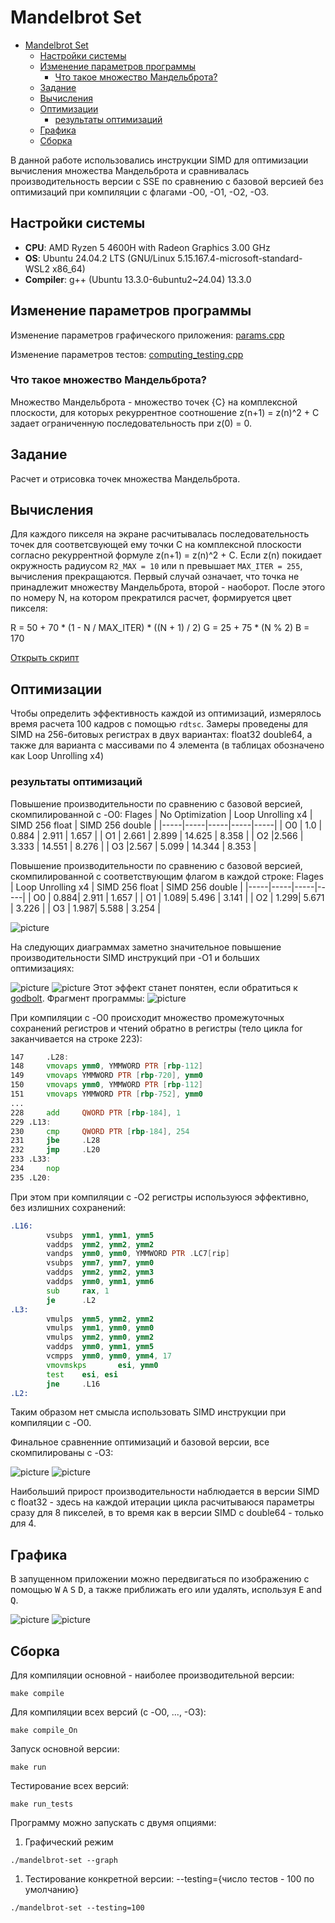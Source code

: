 # Mandelbrot Set
- [Mandelbrot Set](#mandelbrot-set)
  - [Настройки системы](#настройки-системы)
  - [Изменение параметров программы](#изменение-параметров-программы)
    - [Что такое множество Мандельброта?](#что-такое-множество-мандельброта)
  - [Задание](#задание)
  - [Вычисления](#вычисления)
  - [Оптимизации](#оптимизации)
    - [результаты оптимизаций](#результаты-оптимизаций)
  - [Графика](#графика)
  - [Сборка](#сборка)

В данной работе использовались инструкции SIMD для оптимизации вычисления множества Мандельброта и сравнивалась производительность версии с SSE по сравнению с базовой версией без оптимизаций при компиляции с флагами -O0, -O1, -O2, -O3.

## Настройки системы

- **CPU**: AMD Ryzen 5 4600H with Radeon Graphics 3.00 GHz
- **OS**: Ubuntu 24.04.2 LTS (GNU/Linux 5.15.167.4-microsoft-standard-WSL2 x86_64)
- **Compiler**: g++ (Ubuntu 13.3.0-6ubuntu2~24.04) 13.3.0


## Изменение параметров программы

Изменение параметров графического приложения: [params.cpp](src/params.cpp)

Изменение параметров тестов: [computing_testing.cpp](src/computing_testing.cpp)

### Что такое множество Мандельброта?
Множество Мандельброта - множество точек {C} на комплексной плоскости, для которых рекуррентное соотношение z(n+1) = z(n)^2 + C задает ограниченную последовательность при z(0) = 0.

## Задание

Расчет и отрисовка точек множества Мандельброта.

## Вычисления

Для каждого пикселя на экране расчитывалась последовательность точек для соответсвующей ему точки C на комплексной плоскости согласно рекуррентной формуле z(n+1) = z(n)^2 + C. Если z(n) покидает окружность радиусом `R2_MAX = 10` или n превышает `MAX_ITER = 255`, вычисления прекращаются. Первый случай означает, что точка не принадлежит множеству Мандельброта, второй - наоборот. После этого по номеру N, на котором прекратился расчет, формируется цвет пикселя:

R = 50 + 70 * (1 - N / MAX_ITER) * ((N + 1) / 2)
G = 25 + 75 * (N % 2)
B = 170

[Открыть скрипт](src/computing.cpp)


## Оптимизации

Чтобы определить эффективность каждой из оптимизаций, измерялось время расчета 100 кадров с помощью `rdtsc`. Замеры проведены для SIMD на 256-битовых регистрах в двух вариантах: float32 double64, а также для варианта с массивами по 4 элемента (в таблицах обозначено как Loop Unrolling x4)

### результаты оптимизаций

Повышение производительности по сравнению с базовой версией, скомпилированной с -O0:
Flages | No Optimization | Loop Unrolling x4 | SIMD 256 float | SIMD 256 double |
|-----|-----|-----|-----|-----|
| O0 | 1.0   | 0.884 | 2.911  | 1.657 |
| O1 | 2.661 | 2.899 | 14.625 | 8.358 |
| O2 |2.566  | 3.333 | 14.551 | 8.276 |
| O3 |2.567  | 5.099 | 14.344 | 8.353 |

Повышение производительности по сравнению с базовой версией, скомпилированной с соответствующим флагом в каждой строке:
Flages | Loop Unrolling x4 | SIMD 256 float | SIMD 256 double |
|-----|-----|-----|-----|
| O0 | 0.884| 2.911 | 1.657 |
| O1 | 1.089| 5.496 | 3.141 |
| O2 | 1.299| 5.671 | 3.226 |
| O3 | 1.987| 5.588 | 3.254 |

![picture](readme_pic//optimization_comparison_loop_unroll.png)

На следующих диаграммах заметно значительное повышение производительности SIMD инструкций при -O1 и больших оптимизациях:

![picture](readme_pic//optimization_comparison_SIMD256double.png)
![picture](readme_pic//optimization_comparison_SIMD256float.png)
Этот эффект станет понятен, если обратиться к  [godbolt](https://godbolt.org/z/rhPbzj8c4).
Фрагмент программы:
![picture](readme_pic//fragment_for.png)

При компиляции с -O0 происходит множество промежуточных сохранений регистров и чтений обратно в регистры (тело цикла for заканчивается на строке 223):
```asm
147     .L28:
148     vmovaps ymm0, YMMWORD PTR [rbp-112]
149     vmovaps YMMWORD PTR [rbp-720], ymm0
150     vmovaps ymm0, YMMWORD PTR [rbp-112]
151     vmovaps YMMWORD PTR [rbp-752], ymm0
...
228     add     QWORD PTR [rbp-184], 1
229 .L13:
230     cmp     QWORD PTR [rbp-184], 254
231     jbe     .L28
232     jmp     .L20
233 .L33:
234     nop
235 .L20:
```

При этом при компиляции с -O2 регистры используюся эффективно, без излишних сохранений:

```asm
.L16:
        vsubps  ymm1, ymm1, ymm5
        vaddps  ymm2, ymm2, ymm2
        vandps  ymm0, ymm0, YMMWORD PTR .LC7[rip]
        vsubps  ymm7, ymm7, ymm0
        vaddps  ymm2, ymm2, ymm3
        vaddps  ymm0, ymm1, ymm6
        sub     rax, 1
        je      .L2
.L3:
        vmulps  ymm5, ymm2, ymm2
        vmulps  ymm1, ymm0, ymm0
        vmulps  ymm2, ymm0, ymm2
        vaddps  ymm0, ymm1, ymm5
        vcmpps  ymm0, ymm0, ymm4, 17
        vmovmskps       esi, ymm0
        test    esi, esi
        jne     .L16
.L2:
```


Таким образом нет смысла использовать SIMD инструкции при компиляции с -O0.

Финальное сравненние оптимизаций и базовой версии, все скомпилированы с -O3:

![picture](readme_pic//optimization_comparison_O0.png)
![picture](readme_pic//optimization_comparison_O3.png)

Наибольший прирост производительности наблюдается в версии SIMD с float32 - здесь на каждой итерации цикла расчитываюся параметры сразу для 8 пикселей, в то время как в версии SIMD с double64 - только для 4.

## Графика

В запущенном приложении можно передвигаться по изображению с помощью <kbd>W</kbd> <kbd>A</kbd> <kbd>S</kbd> <kbd>D</kbd>, а также приближать его или удалять, используя <kbd>E</kbd> and <kbd>Q</kbd>.

![picture](readme_pic//Mandelbrot-set.png)
![picture](readme_pic//Mandelbrot-set-zoomed.png)

## Сборка

Для компиляции основной - наиболее производительной версии:

```shell
make compile
```
Для компиляции всех версий (с -O0, ..., -O3):

```shell
make compile_On
```
Запуск основной версии:

```shell
make run
```

Тестирование всех версий:

```shell
make run_tests
```
Программу можно запускать с двумя опциями:
1) Графический режим

```shell
./mandelbrot-set --graph
```

1) Тестирование конкретной версии: --testing={число тестов - 100 по умолчанию}

```shell
./mandelbrot-set --testing=100
```
